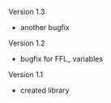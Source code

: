 Version 1.3
- another bugfix

Version 1.2
- bugfix for FFL_ variables

Version 1.1
- created library